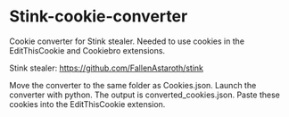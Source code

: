 # Stink-cookie-converter
Cookie converter for Stink stealer. Needed to use cookies in the EditThisCookie and Cookiebro extensions.

Stink stealer: https://github.com/FallenAstaroth/stink

Move the converter to the same folder as Cookies.json. 
Launch the converter with python.
The output is converted_cookies.json. Paste these cookies into the EditThisCookie extension.

